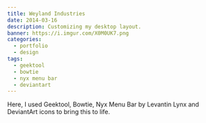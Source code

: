 ```yaml
---
title: Weyland Industries
date: 2014-03-16
description: Customizing my desktop layout.
banner: https://i.imgur.com/X0M0UK7.png
categories:
  - portfolio
  - design
tags:
  - geektool
  - bowtie
  - nyx menu bar
  - deviantart
---
```


Here, I used Geektool, Bowtie, Nyx Menu Bar by Levantin Lynx and DeviantArt icons to bring this to life.
